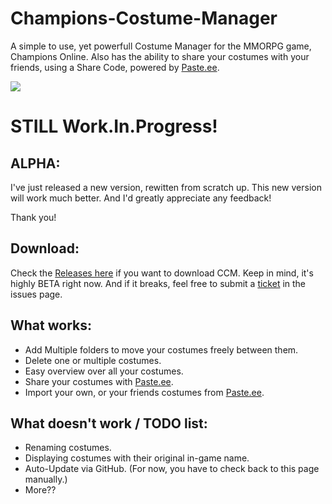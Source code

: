 # Champions-Costume-Manager
A simple to use, yet powerfull Costume Manager for the MMORPG game, Champions Online. Also has the ability to share your costumes with your friends, using a Share Code, powered by [Paste.ee](https://paste.ee/).

![](http://i.imgur.com/IkjJqca.png)

# STILL Work.In.Progress!
## ALPHA:
I've just released a new version, rewitten from scratch up.
This new version will work much better. And I'd greatly appreciate any feedback!

Thank you!

## Download:
Check the [Releases here](https://github.com/Norway174/Champions-Costume-Manager/releases) if you want to download CCM.
Keep in mind, it's highly BETA right now. And if it breaks, feel free to submit a [ticket](https://github.com/Norway174/Champions-Costume-Manager/issues) in the issues page.

## What works:
- Add Multiple folders to move your costumes freely between them.
- Delete one or multiple costumes.
- Easy overview over all your costumes.
- Share your costumes with [Paste.ee](https://paste.ee/).
- Import your own, or your friends costumes from [Paste.ee](https://paste.ee/).

## What doesn't work / TODO list:
- Renaming costumes.
- Displaying costumes with their original in-game name.
- Auto-Update via GitHub. (For now, you have to check back to this page manually.)
- More??
